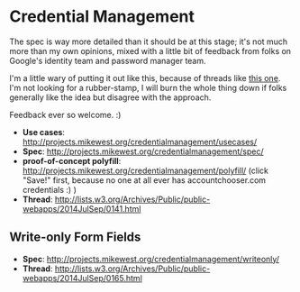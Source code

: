 Credential Management
=====================

The spec is way more detailed than it should be at this stage; it's not
much more than my own opinions, mixed with a little bit of feedback from
folks on Google's identity team and password manager team.

I'm a little wary of putting it out like this, because of threads
like [this one](https://twitter.com/annevk/status/483975134093774848).
I'm not looking for a rubber-stamp, I will burn the whole thing down
if folks generally like the idea but disagree with the approach.

Feedback ever so welcome. :)

* **Use cases**: <http://projects.mikewest.org/credentialmanagement/usecases/>
* **Spec**: <http://projects.mikewest.org/credentialmanagement/spec/>
* **proof-of-concept polyfill**: <http://projects.mikewest.org/credentialmanagement/polyfill/> (click "Save!" first, because no one at all ever has accountchooser.com credentials :) )
* **Thread**: <http://lists.w3.org/Archives/Public/public-webapps/2014JulSep/0141.html>

Write-only Form Fields
----------------------

* **Spec**: <http://projects.mikewest.org/credentialmanagement/writeonly/>
* **Thread**: <http://lists.w3.org/Archives/Public/public-webapps/2014JulSep/0165.html>
